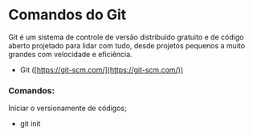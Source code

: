 # Comandos do Git

Git é um sistema de controle de versão distribuído gratuito e de código aberto projetado para lidar com tudo, desde projetos pequenos a muito grandes com velocidade e eficiência.

* Git ([https://git-scm.com/](https://git-scm.com/))


### Comandos:
Iniciar o versionamente de códigos;
* git init
